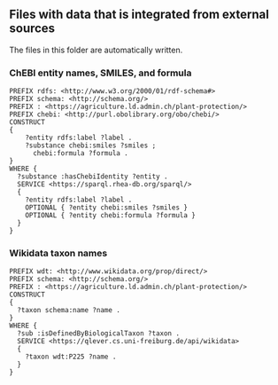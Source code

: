 ## Files with data that is integrated from external sources

The files in this folder are automatically written.

### ChEBI entity names, SMILES, and formula

```rq
PREFIX rdfs: <http://www.w3.org/2000/01/rdf-schema#>
PREFIX schema: <http://schema.org/>
PREFIX : <https://agriculture.ld.admin.ch/plant-protection/>
PREFIX chebi: <http://purl.obolibrary.org/obo/chebi/>
CONSTRUCT
{
    ?entity rdfs:label ?label .
    ?substance chebi:smiles ?smiles ;
      chebi:formula ?formula .
}
WHERE {
  ?substance :hasChebiIdentity ?entity .
  SERVICE <https://sparql.rhea-db.org/sparql/>
  {
    ?entity rdfs:label ?label .
    OPTIONAL { ?entity chebi:smiles ?smiles }
    OPTIONAL { ?entity chebi:formula ?formula }
  }
}
```

### Wikidata taxon names

```rq
PREFIX wdt: <http://www.wikidata.org/prop/direct/>
PREFIX schema: <http://schema.org/>
PREFIX : <https://agriculture.ld.admin.ch/plant-protection/>
CONSTRUCT
{
  ?taxon schema:name ?name .
}
WHERE {
  ?sub :isDefinedByBiologicalTaxon ?taxon .
  SERVICE <https://qlever.cs.uni-freiburg.de/api/wikidata>
  {
    ?taxon wdt:P225 ?name .
  }
}
```
